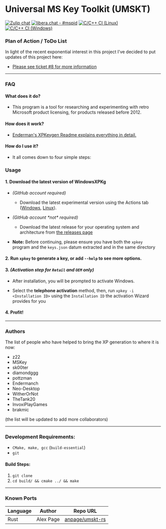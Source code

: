 # **Universal MS Key Toolkit (UMSKT)**

[![Zulip chat](https://img.shields.io/badge/zulip-join_chat-brightgreen.svg)](https://umskt.zulipchat.com)
[![libera.chat - #mspid](https://img.shields.io/badge/libera.chat-%23mspid-brightgreen)](https://web.libera.chat/gamja/?nick=Guest?#mspid)
[![C/C++ CI (Linux)](https://github.com/UMSKT/UMSKT/actions/workflows/linux.yml/badge.svg)](../../actions/workflows/linux.yml)
[![C/C++ CI (Windows)](https://github.com/UMSKT/UMSKT/actions/workflows/windows.yml/badge.svg)](../../actions/workflows/windows.yml)


### **Plan of Action / ToDo List**

In light of the recent exponential interest in this project I've decided to put updates of this project here:

* [Please see ticket #8 for more information](../../issues/8)


------

### **FAQ**

#### **What does it do?**

* This program is a tool for researching and experimenting with retro Microsoft product licensing, for products released before 2012.

#### **How does it work?**

* [Enderman's XPKeygen Readme explains everything in detail.](https://github.com/Endermanch/XPKeygen)

#### **How do I use it?**

* It all comes down to four simple steps:


### **Usage**
#### 1. Download the latest version of WindowsXPKg

* *(GitHub account required)*
    * Download the latest experimental version using the Actions tab ([Windows](../../actions/workflows/windows.yml?query=branch%3Amaster), [Linux](../../actions/workflows/linux.yml?query=branch%3Amaster)).


* *(GitHub account \*not\* required)*
    * Download the latest release for your operating system and architecture from [the releases page](../../releases)


* **Note:** Before continuing, please ensure you have both the `xpkey` program and the `keys.json` datum extracted and in the same directory

#### 2. Run `xpkey` to generate a key, or add `--help` to see more options.

#### 3. *(Activation step for `Retail` and `OEM` only)*
* After installation, you will be prompted to activate Windows.


* Select the **telephone activation** method, then, run `xpkey -i <Installation ID>` using the `Installation ID` the activation Wizard provides for you

#### 4. Profit!


------


### Authors
The list of people who have helped to bring the XP generation to where it is now:
* z22
* MSKey
* sk00ter
* diamondggg
* pottzman
* Endermanch
* Neo-Desktop
* WitherOrNot
* TheTank20
* InvoxiPlayGames
* brakmic

(the list will be updated to add more collaborators)

------

### **Development Requirements:**

* `CMake, make, gcc` (`build-essential`)
* `git`

#### Build Steps:

1. `git clone`
2. `cd build/ && cmake ../ && make`


-----

### **Known Ports**

| Language | Author    | Repo URL                                              |
|----------|-----------|-------------------------------------------------------|
| Rust     | Alex Page | [anpage/umskt-rs](https://github.com/anpage/umskt-rs) |

